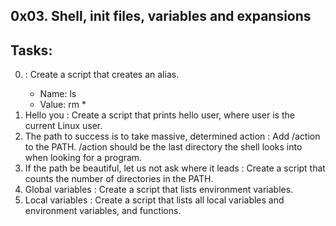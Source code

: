 0x03. Shell, init files, variables and expansions
--------------------------------------------------
## Tasks:
0. <o> : Create a script that creates an alias.
	* Name: ls
	* Value: rm *
1. Hello you : Create a script that prints hello user, where user is the current Linux user.
2. The path to success is to take massive, determined action : Add /action to the PATH. /action should be the last directory the shell looks into when looking for a program.
3. If the path be beautiful, let us not ask where it leads : Create a script that counts the number of directories in the PATH.
4. Global variables : Create a script that lists environment variables.
5. Local variables : Create a script that lists all local variables and environment variables, and functions.


